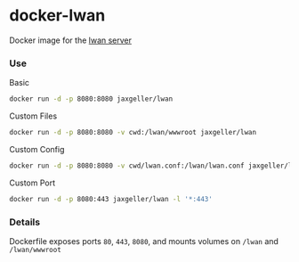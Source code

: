 # docker-lwan

Docker image for the [lwan server](https://github.com/lpereira/lwan)

### Use

Basic

```bash
docker run -d -p 8080:8080 jaxgeller/lwan
```

Custom Files

```bash
docker run -d -p 8080:8080 -v cwd:/lwan/wwwroot jaxgeller/lwan
```

Custom Config

```bash
docker run -d -p 8080:8080 -v cwd/lwan.conf:/lwan/lwan.conf jaxgeller/lwan
```

Custom Port

```bash
docker run -d -p 8080:443 jaxgeller/lwan -l '*:443'
```


### Details

Dockerfile exposes ports `80`, `443`, `8080`, and mounts volumes on `/lwan` and `/lwan/wwwroot`
